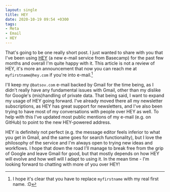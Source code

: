 ```yaml
---
layout: single
title: HEY
date: 2020-10-19 09:54 +0300
tags:
- Meta
- Email
- HEY
---
```


That's going to be one really short post.  I just wanted to share with
you that I've been using [HEY](https://hey.com/) (a new e-mail service
from Basecamp) for the past few months and overall I'm quite happy
with it. This article is not a review of HEY, it's more an
announcement that now you can reach me at `myfirstname@hey.com` if you're into
e-mail.[^1]

I'll keep my `@batsov.com` e-mail backed by Gmail for the time being,
as I didn't really have any fundamental issues with Gmail, other than
my dislike for Google's (mis)handling of private data. That being
said, I want to expand my usage of HEY going forward. I've already
moved there all my newsletter subscriptions, as HEY has great support
for newsletters, and I've also been trying to have most of my conversations
with people over HEY as well. To help with this I've updated most public
mentions of my e-mail (e.g. on GitHub) to point to the new HEY-powered address.

HEY is definitely not perfect (e.g. the message editor feels inferior to what you get in Gmail, and the same goes for
search functionality), but I love the philosophy of the service and I'm always open to trying new ideas and workflows.
I hope that down the road I'll manage to break free from the grip of Google and leave Gmail for good,
but that mostly depends on how HEY will evolve and how well will I adapt to using it.
In the mean time - I'm looking forward to chatting with more of you over HEY!

[^1]: I hope it's clear that you have to replace `myfirstname` with my real first name. :D
